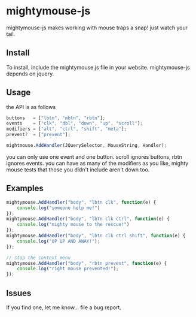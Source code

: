 mightymouse-js
==============

mightymouse-js makes working with mouse traps a snap! just watch your tail.

Install
---------------

To install, include the mightymouse.js file in your website.
mightymouse-js depends on jquery.


Usage
---------------

the API is as follows

```JavaScript
buttons   = ["lbtn", "mbtn", "rbtn"];
events    = ["clk", "dbl", "down", "up", "scroll"];
modifiers = ["alt", "ctrl", "shift", "meta"];
prevent?  = ["prevent"];

mightmouse.AddHandler(JQuerySelector, MouseString, Handler);
```

you can only use one event and one button. 
scroll ignores buttons, rbtn ignores events.
you can have as many of the modifiers as you like,
mighty mouse tests that those you didn't include aren't down too.


Examples
--------------

```JavaScript
mightymouse.AddHandler("body", "lbtn clk", function(e) {
    console.log("someone help me!")
});
mightymouse.AddHandler("body", "lbtn clk ctrl", function(e) {
    console.log("mighty mouse to the rescue!")
});
mightymouse.AddHandler("body", "lbtn clk ctrl shift", function(e) {
    console.log("UP UP AND AWAY!");
});

// stop the context menu
mightymouse.AddHandler("body", "rbtn prevent", function(e) {
    console.log("right mouse prevented!");
});
```

Issues
--------------

If you find one, let me know... file a bug report.
